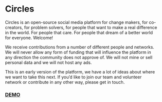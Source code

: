# Circles

Circles is an open-source social media platform for change makers, for co-creators, for problem solvers, for people that want to make a real difference in the world. For people that care. For people that dream of a better world for everyone. Welcome!

We receive contributions from a number of different people and networks. We will never allow any form of funding that will influence the platform in any direction the community does not approve of. We will not mine or sell personal data and we will not host any ads. 

This is an early version of the platform, we have a lot of ideas about where we want to take this next. If you’d like to join our team and volunteer network or contribute in any other way, please get in touch.

### [DEMO](https://circles-325718.web.app/)